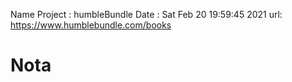 Name Project : humbleBundle
Date : Sat Feb 20 19:59:45 2021
url: https://www.humblebundle.com/books
# Nota
<script id="landingPage-json-data" type="application/json">
Tue 02 Mar 2021 09:06:48 PM -05
json extraido
Sat 06 Mar 2021 01:29:54 AM -05
fix bash scripts
Wed 06 Oct 2021 03:52:33 AM -05
fix scrips and unificated calls in code/10820.py
Sun 31 Oct 2021 06:27:31 PM -05
simplicar todo en un solo archivo "methods.py"
